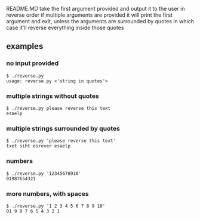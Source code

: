 README.MD
take the first argument provided and output it to the user in reverse order
if multiple arguments are provided it will print the first argument and exit, unless the arguments are surrounded by quotes in which case it'll reverse everything inside those quotes

## examples

### no input provided
```
$ ./reverse.py
usage: reverse.py <'string in quotes'>
```

### multiple strings without quotes
```
$ ./reverse.py please reverse this text
esaelp
```

### multiple strings surrounded by quotes
```
$ ./reverse.py 'please reverse this text'
txet siht esrever esaelp
```

### numbers
```
$ ./reverse.py '12345678910'
01987654321
```

### more numbers, with spaces
```
$ ./reverse.py '1 2 3 4 5 6 7 8 9 10'
01 9 8 7 6 5 4 3 2 1
```
